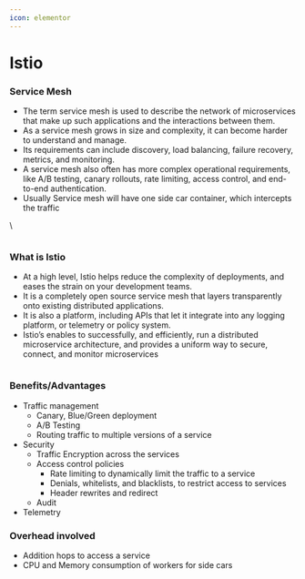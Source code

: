 ```yaml
---
icon: elementor
---
```


# Istio

### Service Mesh <a href="#istio-servicemesh" id="istio-servicemesh"></a>

* The term service mesh is used to describe the network of microservices that make up such applications and the interactions between them.
* As a service mesh grows in size and complexity, it can become harder to understand and manage.
* Its requirements can include discovery, load balancing, failure recovery, metrics, and monitoring.
* A service mesh also often has more complex operational requirements, like A/B testing, canary rollouts, rate limiting, access control, and end-to-end authentication.
* Usually Service mesh will have one side car container, which intercepts the traffic

\


<figure><img src="../../../../../.gitbook/assets/sidecar (1).png" alt=""><figcaption></figcaption></figure>

### What is Istio <a href="#istio-whatisistio" id="istio-whatisistio"></a>

* At a high level, Istio helps reduce the complexity of deployments, and eases the strain on your development teams.
* It is a completely open source service mesh that layers transparently onto existing distributed applications.
* It is also a platform, including APIs that let it integrate into any logging platform, or telemetry or policy system.
* Istio’s enables to successfully, and efficiently, run a distributed microservice architecture, and provides a uniform way to secure, connect, and monitor microservices



<figure><img src="../../../../../.gitbook/assets/istio1.png" alt=""><figcaption></figcaption></figure>

### Benefits/Advantages <a href="#istio-benefits-advantages" id="istio-benefits-advantages"></a>

* Traffic management
  * Canary, Blue/Green deployment
  * A/B Testing
  * Routing traffic to multiple versions of a service
* Security
  * Traffic Encryption across the services
  * Access control policies
    * Rate limiting to dynamically limit the traffic to a service
    * Denials, whitelists, and blacklists, to restrict access to services
    * Header rewrites and redirect
  * Audit
* Telemetry

### Overhead involved <a href="#istio-overheadinvolved" id="istio-overheadinvolved"></a>

* Addition hops to access a service
* CPU and Memory consumption of workers for side cars
